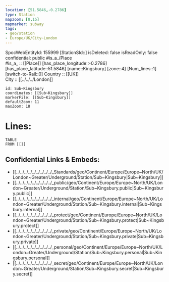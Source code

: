 ```yaml
---
location: [51.5846,-0.2786] 
type: Station 
mapzoom: [8,15] 
mapmarker: subway 
tags:
- geo/station
- Europe/UK/City~London
---
```

SpocWebEntityId: 155999
[StationSId::] 
isDeleted: false
isReadOnly: false
confidential: public
#is_a_/Place  
#is_a_ :: [[Place]] 
[has_place_longitude::-0.2786] 
[has_place_latitude::51.5846] 
[name::Kingsbury] 
[zone::4] 
[Num_lines::1] 
[switch-to-Rail::0] 
Country :: [[UK]]  
City :: [[../../../London]]  


```leaflet
id: Sub~Kingsbury
coordinates: [[Sub~Kingsbury]] 
markerFile: [[Sub~Kingsbury]] 
defaultZoom: 11 
maxZoom: 18
```


# Lines: 
```dataview
TABLE 
FROM [[]] 
```

## Confidential Links & Embeds: 
- [[../../../../../../../../../_Standards/geo/Continent/Europe/Europe~North/UK/London~Greater/Underground/Station/Sub~Kingsbury|Sub~Kingsbury]] 
- [[../../../../../../../../../_public/geo/Continent/Europe/Europe~North/UK/London~Greater/Underground/Station/Sub~Kingsbury.public|Sub~Kingsbury.public]] 
- [[../../../../../../../../../_internal/geo/Continent/Europe/Europe~North/UK/London~Greater/Underground/Station/Sub~Kingsbury.internal|Sub~Kingsbury.internal]] 
- [[../../../../../../../../../_protect/geo/Continent/Europe/Europe~North/UK/London~Greater/Underground/Station/Sub~Kingsbury.protect|Sub~Kingsbury.protect]] 
- [[../../../../../../../../../_private/geo/Continent/Europe/Europe~North/UK/London~Greater/Underground/Station/Sub~Kingsbury.private|Sub~Kingsbury.private]] 
- [[../../../../../../../../../_personal/geo/Continent/Europe/Europe~North/UK/London~Greater/Underground/Station/Sub~Kingsbury.personal|Sub~Kingsbury.personal]] 
- [[../../../../../../../../../_secret/geo/Continent/Europe/Europe~North/UK/London~Greater/Underground/Station/Sub~Kingsbury.secret|Sub~Kingsbury.secret]] 
